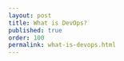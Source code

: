 ```yaml
---
layout: post
title: What is DevOps?
published: true
order: 100
permalink: what-is-devops.html
---
```

